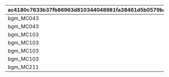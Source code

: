 |ac4180c7633b37fb86963d810344048981fa38461d5b0579ba6885fa23b3bd6e|c04bde2b846a57eba5155bf3dc929003361c275d8004e34cd32b1caee171ec32|42aabbdeaa38a0ab2b29038c3eafa7572c64c860e497e1f8ed37ba6b3175f960|f6faa72e0f2231b5f29d13106c5687fa98175ee85ada14e7fe18787875b538da|c2f1ba4490cf14349607d6bab4fa5a68fef9b63448e6887f14b4bab258d13565|bbb12bd4868eab29c070743bcc06c831e64305e1ecbad8c20e041eee6edf7414|11da08604b1dbc8a0e30cb0c140a13f640719e9f00caa454a3058d0c7863427b|9bc736a3fba830de499d1b7fd40226559da608f8b7846c6fccb2430b88d7f10f|d3ad904a36013449e6cfb16f74df9672d088b9c2388d5cdf774b8c3d7c5c0c65|503495734f8607a6d62c8a4ec5724e1667604f6d7cc6ee9b2a5720f4e9962a2c|2bc1352bc0596b207df2bcb3dfe3b220c55de04c0d98e592dfe5bbbec2e4eae7|e953e39e6f8542e2b7763f3dfe619215fe840183f3468e227a664b9b82f4b22f|fc9f476a87ec0f6145b39209ca0fe6ea377fba920a3391ef007a84668055c820|fd5701ec8d45661d261acfb350f073b3a7827c661746131bf32eea2f2f9690f1|9aca21dbcc22f2bc93422d79d9e3c406cd823f6ec50bbe2fadbd6323de5a9cd2|
| --- | --- | --- | --- | --- | --- | --- | --- | --- | --- | --- | --- | --- | --- | --- |
|bgm_MC043|1|-1|2023/09/22 14:59:59|2023/09/15 14:59:59|16|-1|1|100|96001|2023/06/30 12:00:00|-1|8|bgm_MC043|10010001|
|bgm_MC043|2|-1|2023/12/22 14:59:59|2023/12/15 14:59:59|16|-1|1|100|96002|2023/09/15 15:00:00|-1|8|bgm_MC043|10020001|
|bgm_MC103|3|-1|2024/03/22 14:59:59|2024/03/15 14:59:59|16|-1|2|100|96003|2023/12/15 15:00:00|-1|8|bgm_MC103|10030001|
|bgm_MC103|4|-1|2024/06/22 14:59:59|2024/06/15 14:59:59|16|-1|2|100|96004|2024/03/15 15:00:00|-1|8|bgm_MC103|10040363|
|bgm_MC103|5|-1|2024/09/22 14:59:59|2024/09/15 14:59:59|16|-1|2|500|96005|2024/06/15 15:00:00|-1|10|bgm_MC103|10050001|
|bgm_MC103|6|-1|2024/12/22 14:59:59|2024/12/15 14:59:59|16|-1|2|500|96006|2024/09/15 15:00:00|-1|10|bgm_MC103|10060001|
|bgm_MC211|7|5|2025/03/22 14:59:59|2025/03/15 14:59:59|16|15|3|1000|96007|2024/12/15 15:00:00|15|10|bgm_MC211|10070363|